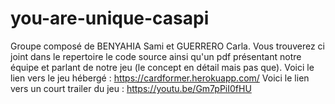# you-are-unique-casapi
Groupe composé de BENYAHIA Sami et GUERRERO Carla.
Vous trouverez ci joint dans le repertoire le code source ainsi qu'un pdf présentant notre équipe et parlant de notre jeu (le concept en détail mais pas que).
Voici le lien vers le jeu hébergé : https://cardformer.herokuapp.com/
Voici le lien vers un court trailer du jeu : https://youtu.be/Gm7pPiI0fHU
